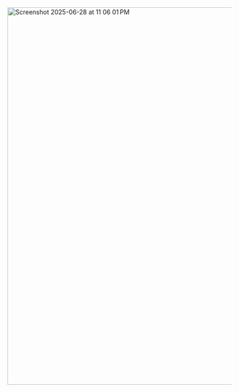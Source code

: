 <img width="849" alt="Screenshot 2025-06-28 at 11 06 01 PM" src="https://github.com/user-attachments/assets/ef75152c-b0ae-49c8-b261-0cebad37f508" />
